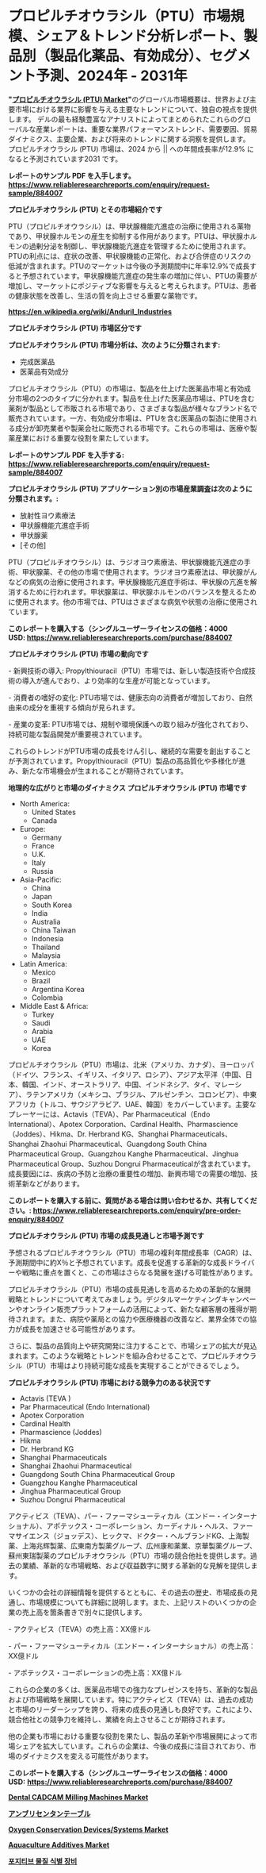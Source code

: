 <p><h1>プロピルチオウラシル（PTU）市場規模、シェア＆トレンド分析レポート、製品別（製品化薬品、有効成分）、セグメント予測、2024年 - 2031年</h1></p><p><strong>"<a href="https://www.reliableresearchreports.com/propylthiouracil-ptu--r884007">プロピルチオウラシル (PTU) Market</a>"</strong>のグローバル市場概要は、世界および主要市場における業界に影響を与える主要なトレンドについて、独自の視点を提供します。 デルの最も経験豊富なアナリストによってまとめられたこれらのグローバルな産業レポートは、重要な業界パフォーマンストレンド、需要要因、貿易ダイナミクス、主要企業、および将来のトレンドに関する洞察を提供します。 プロピルチオウラシル (PTU) 市場は、2024 から || への年間成長率が12.9% になると予測されています2031 です。</p>
<p><strong>レポートのサンプル PDF を入手します。</strong><strong><a href="https://www.reliableresearchreports.com/enquiry/request-sample/884007">https://www.reliableresearchreports.com/enquiry/request-sample/884007</a></strong></p>
<p><strong>プロピルチオウラシル (PTU) とその市場紹介です</strong></p>
<p><p>PTU（プロピルチオウラシル）は、甲状腺機能亢進症の治療に使用される薬物であり、甲状腺ホルモンの産生を抑制する作用があります。PTUは、甲状腺ホルモンの過剰分泌を制御し、甲状腺機能亢進症を管理するために使用されます。PTUの利点には、症状の改善、甲状腺機能の正常化、および合併症のリスクの低減が含まれます。PTUのマーケットは今後の予測期間中に年率12.9%で成長すると予想されています。甲状腺機能亢進症の発生率の増加に伴い、PTUの需要が増加し、マーケットにポジティブな影響を与えると考えられます。PTUは、患者の健康状態を改善し、生活の質を向上させる重要な薬物です。</p><a href="https://en.wikipedia.org/wiki/Anduril_Industries"></a></p>
<p><strong><a href="https://en.wikipedia.org/wiki/Anduril_Industries">https://en.wikipedia.org/wiki/Anduril_Industries</a></strong></p>
<p><strong>プロピルチオウラシル (PTU)&nbsp;市場区分です</strong><strong></strong></p>
<p><strong>プロピルチオウラシル (PTU) 市場分析は、次のように分類されます:</strong>&nbsp;</p>
<p><ul><li>完成医薬品</li><li>医薬品有効成分</li></ul></p>
<p><p>プロピルチオウラシル（PTU）の市場は、製品を仕上げた医薬品市場と有効成分市場の2つのタイプに分かれます。製品を仕上げた医薬品市場は、PTUを含む薬剤が製品として市販される市場であり、さまざまな製品が様々なブランド名で販売されています。一方、有効成分市場は、PTUを含む医薬品の製造に使用される成分が卸売業者や製薬会社に販売される市場です。これらの市場は、医療や製薬産業における重要な役割を果たしています。</p></p>
<p><strong>レポートのサンプル PDF を入手する: <a href="https://www.reliableresearchreports.com/enquiry/request-sample/884007">https://www.reliableresearchreports.com/enquiry/request-sample/884007</a></strong></p>
<p><strong> プロピルチオウラシル (PTU) アプリケーション別の市場産業調査は次のように分類されます。:</strong></p>
<p><ul><li>放射性ヨウ素療法</li><li>甲状腺機能亢進症手術</li><li>甲状腺薬</li><li>[その他]</li></ul></p>
<p><p>PTU（プロピルチオウラシル）は、ラジオヨウ素療法、甲状腺機能亢進症の手術、甲状腺薬、その他の市場で使用されます。ラジオヨウ素療法は、甲状腺がんなどの病気の治療に使用されます。甲状腺機能亢進症手術は、甲状腺の亢進を解消するために行われます。甲状腺薬は、甲状腺ホルモンのバランスを整えるために使用されます。他の市場では、PTUはさまざまな病気や状態の治療に使用されています。</p></p>
<p><strong>このレポートを購入する（シングルユーザーライセンスの価格：4000 USD:</strong><strong>&nbsp;<a href="https://www.reliableresearchreports.com/purchase/884007">https://www.reliableresearchreports.com/purchase/884007</a></strong></p>
<p><strong>プロピルチオウラシル (PTU) 市場の動向です</strong></p>
<p><p>- 新興技術の導入: Propylthiouracil（PTU）市場では、新しい製造技術や合成技術の導入が進んでおり、より効率的な生産が可能となっています。</p><p>- 消費者の嗜好の変化: PTU市場では、健康志向の消費者が増加しており、自然由来の成分を重視する傾向が見られます。</p><p>- 産業の変革: PTU市場では、規制や環境保護への取り組みが強化されており、持続可能な製品開発が重要視されています。</p><p>これらのトレンドがPTU市場の成長をけん引し、継続的な需要を創出することが予測されています。Propylthiouracil（PTU）製品の高品質化や多様化が進み、新たな市場機会が生まれることが期待されています。</p></p>
<p><strong>地理的な広がりと市場のダイナミクス プロピルチオウラシル (PTU) 市場です</strong></p>
<p><ul>
    <li>
        North America:
        <ul>
            <li>United States</li>
            <li>Canada</li>
        </ul>
    </li>
    <li>
        Europe:
        <ul>
            <li>Germany</li>
            <li>France</li>
            <li>U.K.</li>
            <li>Italy</li>
            <li>Russia</li>
        </ul>
    </li>
    <li>
        Asia-Pacific:
        <ul>
            <li>China</li>
            <li>Japan</li>
            <li>South Korea</li>
            <li>India</li>
            <li>Australia</li>
            <li>China Taiwan</li>
            <li>Indonesia</li>
            <li>Thailand</li>
            <li>Malaysia</li>
        </ul>
    </li>
    <li>
        Latin America:
        <ul>
            <li>Mexico</li>
            <li>Brazil</li>
            <li>Argentina Korea</li>
            <li>Colombia</li>
        </ul>
    </li>
    <li>
        Middle East & Africa:
        <ul>
            <li>Turkey</li>
            <li>Saudi</li>
            <li>Arabia</li>
            <li>UAE</li>
            <li>Korea</li>
        </ul>
    </li>
    </ul></p>
<p><p>プロピルチオウラシル（PTU）市場は、北米（アメリカ、カナダ）、ヨーロッパ（ドイツ、フランス、イギリス、イタリア、ロシア）、アジア太平洋（中国、日本、韓国、インド、オーストラリア、中国、インドネシア、タイ、マレーシア）、ラテンアメリカ（メキシコ、ブラジル、アルゼンチン、コロンビア）、中東アフリカ（トルコ、サウジアラビア、UAE、韓国）をカバーしています。主要なプレーヤーには、Actavis（TEVA）、Par Pharmaceutical（Endo International）、Apotex Corporation、Cardinal Health、Pharmascience（Joddes）、Hikma、Dr. Herbrand KG、Shanghai Pharmaceuticals、Shanghai Zhaohui Pharmaceutical、Guangdong South China Pharmaceutical Group、Guangzhou Kanghe Pharmaceutical、Jinghua Pharmaceutical Group、Suzhou Dongrui Pharmaceuticalが含まれています。成長要因には、疾病の予防と治療の重要性の増加、新興市場での需要の増加、技術革新などがあります。</p></p>
<p><strong>このレポートを購入する前に、質問がある場合は問い合わせるか、共有してください。:&nbsp;<a href="https://www.reliableresearchreports.com/enquiry/pre-order-enquiry/884007">https://www.reliableresearchreports.com/enquiry/pre-order-enquiry/884007</a></strong></p>
<p><strong>プロピルチオウラシル (PTU) 市場の成長見通しと市場予測です</strong></p>
<p><p>予想されるプロピルチオウラシル（PTU）市場の複利年間成長率（CAGR）は、予測期間中に約X％と予想されています。成長を促進する革新的な成長ドライバーや戦略に重点を置くと、この市場はさらなる発展を遂げる可能性があります。</p><p>プロピルチオウラシル（PTU）市場の成長見通しを高めるための革新的な展開戦略とトレンドについて考えてみましょう。デジタルマーケティングキャンペーンやオンライン販売プラットフォームの活用によって、新たな顧客層の獲得が期待されます。また、病院や薬局との協力や医療機器の改善など、業界全体での協力が成長を加速させる可能性があります。</p><p>さらに、製品の品質向上や研究開発に注力することで、市場シェアの拡大が見込まれます。このような戦略とトレンドを組み合わせることで、プロピルチオウラシル（PTU）市場はより持続可能な成長を実現することができるでしょう。</p></p>
<p><strong>プロピルチオウラシル (PTU) 市場における競争力のある状況です</strong></p>
<p><ul><li>Actavis (TEVA )</li><li>Par Pharmaceutical (Endo International)</li><li>Apotex Corporation</li><li>Cardinal Health</li><li>Pharmascience (Joddes)</li><li>Hikma</li><li>Dr. Herbrand KG</li><li>Shanghai Pharmaceuticals</li><li>Shanghai Zhaohui Pharmaceutical</li><li>Guangdong South China Pharmaceutical Group</li><li>Guangzhou Kanghe Pharmaceutical</li><li>Jinghua Pharmaceutical Group</li><li>Suzhou Dongrui Pharmaceutical</li></ul></p>
<p><p>アクティビス（TEVA）、パー・ファーマシューティカル（エンドー・インターナショナル）、アポテックス・コーポレーション、カーディナル・ヘルス、ファーマサイエンス（ジョッデス）、ヒックマ、ドクター・ヘルブランドKG、上海製薬、上海兆辉製薬、広東南方製薬グループ、広州康和薬業、京華製薬グループ、蘇州東瑞製薬のプロピルチオウラシル（PTU）市場の競合他社を提供します。過去の業績、革新的な市場戦略、および収益数字に関する革新的な見解を提供します。</p><p>いくつかの会社の詳細情報を提供するとともに、その過去の歴史、市場成長の見通し、市場規模についても詳細に説明します。また、上記リストのいくつかの企業の売上高を箇条書きで別々に提供します。</p><p>- アクティビス（TEVA）の売上高：XX億ドル</p><p>- パー・ファーマシューティカル（エンドー・インターナショナル）の売上高：XX億ドル</p><p>- アポテックス・コーポレーションの売上高：XX億ドル</p><p>これらの企業の多くは、医薬品市場での強力なプレゼンスを持ち、革新的な製品および市場戦略を展開しています。特にアクティビス（TEVA）は、過去の成功と市場のリーダーシップを誇り、将来の成長の見通しも良好です。これにより、競合他社との競争力を維持し、業績を向上させることが期待されます。</p><p>他の企業も市場における重要な役割を果たし、製品の革新や市場展開によって市場シェアを拡大しています。これらの企業は、今後の成長に注目されており、市場のダイナミクスを変える可能性があります。</p></p>
<p><strong>このレポートを購入する（シングルユーザーライセンスの価格：4000 USD:</strong>&nbsp;<strong><a href="https://www.reliableresearchreports.com/purchase/884007">https://www.reliableresearchreports.com/purchase/884007</a></strong></p>
<p><strong><p><a href="https://github.com/prosalinda88/Market-Research-Report-List-6/blob/main/dental-cadcam-milling-machines-market.md">Dental CADCAM Milling Machines Market</a></p><p><a href="https://github.com/lababdou/Market-Research-Report-List-5/blob/main/934613187335.md">アンブリセンタンテーブル</a></p><p><a href="https://issuu.com/reportprime-2/docs/oxygen-conservation-devicessystems-_e2cb9a448cfaef">Oxygen Conservation Devices/Systems Market</a></p><p><a href="https://github.com/NorbertYates/Market-Research-Report-List-6/blob/main/aquaculture-additives-market.md">Aquaculture Additives Market</a></p><p><a href="https://medium.com/@pwhkjukf5/%EA%B8%80%EB%A1%9C%EB%B2%8C-%EA%B8%8D%EC%A0%95%EC%A0%81-%EC%9E%AC%EB%A3%8C-%EC%8B%9D%EB%B3%84-%EC%9E%A5%EB%B9%84-%EC%8B%9C%EC%9E%A5-%EB%B2%94%EC%9C%84%EC%9D%98-%EA%B9%8A%EC%9D%80-%EB%B6%84%EC%84%9D-%EB%B0%8F-2024%EB%85%84%EB%B6%80%ED%84%B0-2031%EB%85%84%EA%B9%8C%EC%A7%80-%EC%98%88%EC%83%81%EB%90%9C-%EC%97%B0%ED%8F%89%EA%B7%A0-%EC%84%B1%EC%9E%A5%EB%A5%A0%EC%9D%B4-14-4-%EC%9D%B8-%EA%B8%89%EC%86%8D%ED%95%9C-%EC%84%B1%EC%9E%A5%EC%97%90-%EB%8C%80%ED%95%9C-%EB%B6%84%EC%84%9D-41c60cbf701a">포지티브 물질 식별 장비</a></p></strong></p>